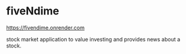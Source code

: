 
# fiveNdime
https://fivendime.onrender.com


stock market application to value investing and provides news about a stock.
